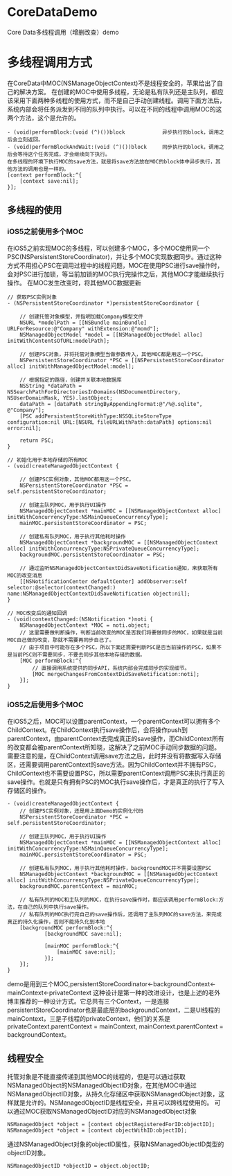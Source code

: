 # CoreDataDemo
Core Data多线程调用（增删改查）demo

# 多线程调用方式
在CoreData中MOC(NSManageObjectContext)不是线程安全的，苹果给出了自己的解决方案。
在创建的MOC中使用多线程，无论是私有队列还是主队列，都应该采用下面两种多线程的使用方式，而不是自己手动创建线程。调用下面方法后，系统内部会将任务派发到不同的队列中执行。可以在不同的线程中调用MOC的这两个方法，这个是允许的。
```
- (void)performBlock:(void (^)())block            异步执行的block，调用之后会立刻返回。
- (void)performBlockAndWait:(void (^)())block     同步执行的block，调用之后会等待这个任务完成，才会继续向下执行。
在多线程的环境下执行MOC的save方法，就是将save方法放在MOC的block体中异步执行，其他方法的调用也是一样的。
[context performBlock:^{
    [context save:nil];
}];
```
## 多线程的使用
### iOS5之前使用多个MOC
在iOS5之前实现MOC的多线程，可以创建多个MOC，多个MOC使用同一个PSC(NSPersistentStoreCoordinator)，并让多个MOC实现数据同步。通过这种方式不用担心PSC在调用过程中的线程问题，MOC在使用PSC进行save操作时，会对PSC进行加锁，等当前加锁的MOC执行完操作之后，其他MOC才能继续执行操作。
在MOC发生改变时，将其他MOC数据更新
```
// 获取PSC实例对象
- (NSPersistentStoreCoordinator *)persistentStoreCoordinator {

	// 创建托管对象模型，并指明加载Company模型文件
	NSURL *modelPath = [[NSBundle mainBundle] URLForResource:@"Company" withExtension:@"momd"];
	NSManagedObjectModel *model = [[NSManagedObjectModel alloc] initWithContentsOfURL:modelPath];

	// 创建PSC对象，并将托管对象模型当做参数传入，其他MOC都是用这一个PSC。
	NSPersistentStoreCoordinator *PSC = [[NSPersistentStoreCoordinator alloc] initWithManagedObjectModel:model];

	// 根据指定的路径，创建并关联本地数据库
	NSString *dataPath = NSSearchPathForDirectoriesInDomains(NSDocumentDirectory, NSUserDomainMask, YES).lastObject;
	dataPath = [dataPath stringByAppendingFormat:@"/%@.sqlite", @"Company"];
	[PSC addPersistentStoreWithType:NSSQLiteStoreType configuration:nil URL:[NSURL fileURLWithPath:dataPath] options:nil error:nil];

	return PSC;
}

// 初始化用于本地存储的所有MOC
- (void)createManagedObjectContext {

	// 创建PSC实例对象，其他MOC都用这一个PSC。
	NSPersistentStoreCoordinator *PSC = self.persistentStoreCoordinator;

	// 创建主队列MOC，用于执行UI操作
	NSManagedObjectContext *mainMOC = [[NSManagedObjectContext alloc] initWithConcurrencyType:NSMainQueueConcurrencyType];
	mainMOC.persistentStoreCoordinator = PSC;

	// 创建私有队列MOC，用于执行其他耗时操作
	NSManagedObjectContext *backgroundMOC = [[NSManagedObjectContext alloc] initWithConcurrencyType:NSPrivateQueueConcurrencyType];
	backgroundMOC.persistentStoreCoordinator = PSC;

	// 通过监听NSManagedObjectContextDidSaveNotification通知，来获取所有MOC的改变消息
	[[NSNotificationCenter defaultCenter] addObserver:self selector:@selector(contextChanged:) name:NSManagedObjectContextDidSaveNotification object:nil];
}

// MOC改变后的通知回调
- (void)contextChanged:(NSNotification *)noti {
	NSManagedObjectContext *MOC = noti.object;
	// 这里需要做判断操作，判断当前改变的MOC是否我们将要做同步的MOC，如果就是当前MOC自己做的改变，那就不需要再同步自己了。
	// 由于项目中可能存在多个PSC，所以下面还需要判断PSC是否当前操作的PSC，如果不是当前PSC则不需要同步，不要去同步其他本地存储的数据。
	[MOC performBlock:^{
    	// 直接调用系统提供的同步API，系统内部会完成同步的实现细节。
    	[MOC mergeChangesFromContextDidSaveNotification:noti];
	}];
}
```
### iOS5之后使用多个MOC
在iOS5之后，MOC可以设置parentContext，一个parentContext可以拥有多个ChildContext。在ChildContext执行save操作后，会将操作push到parentContext，由parentContext去完成真正的save操作，而ChildContext所有的改变都会被parentContext所知晓，这解决了之前MOC手动同步数据的问题。
需要注意的是，在ChildContext调用save方法之后，此时并没有将数据写入存储区，还需要调用parentContext的save方法。因为ChildContext并不拥有PSC，ChildContext也不需要设置PSC，所以需要parentContext调用PSC来执行真正的save操作。也就是只有拥有PSC的MOC执行save操作后，才是真正的执行了写入存储区的操作。
```
- (void)createManagedObjectContext {
	// 创建PSC实例对象，还是用上面Demo的实例化代码
	NSPersistentStoreCoordinator *PSC = self.persistentStoreCoordinator;

	// 创建主队列MOC，用于执行UI操作
	NSManagedObjectContext *mainMOC = [[NSManagedObjectContext alloc] initWithConcurrencyType:NSMainQueueConcurrencyType];
	mainMOC.persistentStoreCoordinator = PSC;

	// 创建私有队列MOC，用于执行其他耗时操作，backgroundMOC并不需要设置PSC
	NSManagedObjectContext *backgroundMOC = [[NSManagedObjectContext alloc] initWithConcurrencyType:NSPrivateQueueConcurrencyType];
	backgroundMOC.parentContext = mainMOC;

	// 私有队列的MOC和主队列的MOC，在执行save操作时，都应该调用performBlock:方法，在自己的队列中执行save操作。
	// 私有队列的MOC执行完自己的save操作后，还调用了主队列MOC的save方法，来完成真正的持久化操作，否则不能持久化到本地
	[backgroundMOC performBlock:^{
    		[backgroundMOC save:nil];
    
    		[mainMOC performBlock:^{
        		[mainMOC save:nil];
    		}];
	}];
}
```
demo是用到三个MOC,persistentStoreCoordinator<-backgroundContext<-mainContext<-privateContext
这种设计是第一种的改进设计，也是上述的老外博主推荐的一种设计方式。它总共有三个Context，一是连接persistentStoreCoordinator也是最底层的backgroundContext，二是UI线程的mainContext，三是子线程的privateContext，他们的关系是privateContext.parentContext = mainContext, mainContext.parentContext = backgroundContext。
## 线程安全
托管对象是不能直接传递到其他MOC的线程的，但是可以通过获取NSManagedObject的NSManagedObjectID对象，在其他MOC中通过NSManagedObjectID对象，从持久化存储区中获取NSManagedObject对象，这样就是允许的。NSManagedObjectID是线程安全，并且可以跨线程使用的。
可以通过MOC获取NSManagedObjectID对应的NSManagedObject对象
```
NSManagedObject *object = [context objectRegisteredForID:objectID];
NSManagedObject *object = [context objectWithID:objectID];
```
通过NSManagedObject对象的objectID属性，获取NSManagedObjectID类型的objectID对象。
```
NSManagedObjectID *objectID = object.objectID;
```

